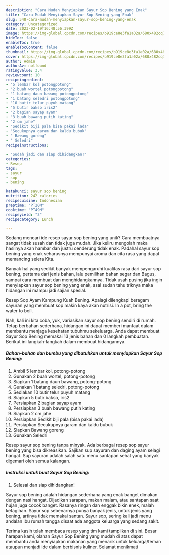```yaml
---
description: "Cara Mudah Menyiapkan Sayur Sop Bening yang Enak"
title: "Cara Mudah Menyiapkan Sayur Sop Bening yang Enak"
slug: 548-cara-mudah-menyiapkan-sayur-sop-bening-yang-enak
category: Uncategorized
date: 2023-02-19T16:48:56.399Z
image: https://img-global.cpcdn.com/recipes/b919ce8e3fa1a02a/680x482cq70/sayur-sop-bening-foto-resep-utama.jpg
hideToc: false
enableToc: true
enableTocContent: false
thumbnail: https://img-global.cpcdn.com/recipes/b919ce8e3fa1a02a/680x482cq70/sayur-sop-bening-foto-resep-utama.jpg
cover: https://img-global.cpcdn.com/recipes/b919ce8e3fa1a02a/680x482cq70/sayur-sop-bening-foto-resep-utama.jpg
author: Admin
authorAv: notfound
ratingvalue: 3.4
reviewcount: 10
recipeingredient:
- "5 lembar kol potongpotong"
- "2 buah wortel potongpotong"
- "1 batang daun bawang potongpotong"
- "1 batang seledri potongpotong"
- "10 butir telur puyuh matang"
- "5 butir bakso iris2"
- "2 bagian sayap ayam"
- "3 buah bawang putih kating"
- "2 cm jahe"
- "Sedikit biji pala bisa pakai lada"
- "Secukupnya garam dan kaldu bubuk"
- " Bawang goreng"
- " Seledri"
recipeinstructions:

- "Sudah jadi dan siap dihidangkan!"
categories:
- Resep
tags:
- sayur
- sop
- bening

katakunci: sayur sop bening 
nutrition: 242 calories
recipecuisine: Indonesian
preptime: "PT20M"
cooktime: "PT49M"
recipeyield: "3"
recipecategory: Lunch

---
```





Sedang mencari ide resep sayur sop bening yang unik? Cara membuatnya sangat tidak susah dan tidak juga mudah. Jika keliru mengolah maka hasilnya akan hambar dan justru cenderung tidak enak. Padahal sayur sop bening yang enak seharusnya mempunyai aroma dan cita rasa yang dapat memancing selera Kita.





Banyak hal yang sedikit banyak mempengaruhi kualitas rasa dari sayur sop bening, pertama dari jenis bahan, lalu pemilihan bahan segar dan Bagus, sampai cara membuat dan menghidangkannya. Tidak usah pusing jika ingin menyiapkan sayur sop bening yang enak,      asal sudah tahu triknya maka hidangan ini mampu jadi sajian spesial.














Resep Sop Ayam Kampung Kuah Bening. Apalagi dilengkapi beragam sayuran yang membuat sop makin kaya akan nutrisi. In a pot, bring the water to boil.






Nah, kali ini kita coba, yuk, variasikan sayur sop bening sendiri di rumah. Tetap berbahan sederhana, hidangan ini dapat memberi manfaat dalam membantu menjaga kesehatan tubuhmu sekeluarga. Anda dapat membuat Sayur Sop Bening memakai 13 jenis bahan dan 0 langkah pembuatan. Berikut ini langkah-langkah dalam membuat hidangannya.

<!--inarticleads1-->

##### Bahan-bahan dan bumbu yang dibutuhkan untuk menyiapkan Sayur Sop Bening:

1. Ambil 5 lembar kol, potong-potong
1. Gunakan 2 buah wortel, potong-potong
1. Siapkan 1 batang daun bawang, potong-potong
1. Gunakan 1 batang seledri, potong-potong
1. Sediakan 10 butir telur puyuh matang
1. Siapkan 5 butir bakso, iris2
1. Persiapkan 2 bagian sayap ayam
1. Persiapkan 3 buah bawang putih kating
1. Siapkan 2 cm jahe
1. Persiapkan Sedikit biji pala (bisa pakai lada)
1. Persiapkan Secukupnya garam dan kaldu bubuk
1. Siapkan  Bawang goreng
1. Gunakan  Seledri


Resep sayur sop bening tanpa minyak. Ada berbagai resep sop sayur bening yang bisa dikreasikan. Sajikan sup sayuran dan daging ayam selagi hangat. Sup sayuran adalah salah satu menu santapan sehat yang banyak digemari oleh semua kalangan. 

<!--inarticleads2-->

##### Instruksi untuk buat Sayur Sop Bening:


1. Selesai dan siap dihidangkan!

Sayur sop bening adalah hidangan sederhana yang enak banget dimakan dengan nasi hangat. Dijadikan sarapan, makan malam, atau santapan saat hujan juga cocok banget. Rasanya ringan dan enggak bikin enek, malah ketagihan. Sayur sop sebenarnya punya banyak jenis, untuk jenis yang bening, artinya tidak memakai santan. Sayur sop, sering kali jadi menu andalan ibu rumah tangga disaat ada anggota keluarga yang sedang sakit. 

Terima kasih telah membaca resep yang tim kami tampilkan di sini. Besar harapan kami, olahan Sayur Sop Bening yang mudah di atas dapat membantu anda menyiapkan makanan yang menarik untuk keluarga/teman ataupun menjadi ide dalam berbisnis kuliner. Selamat menikmati
